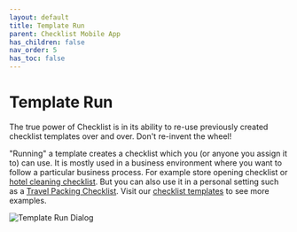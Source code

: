```yaml
---
layout: default
title: Template Run
parent: Checklist Mobile App
has_children: false
nav_order: 5
has_toc: false
---
```


# Template Run
The true power of Checklist is in its ability to re-use previously created checklist templates over and over. Don't re-invent the wheel!

"Running" a template creates a checklist which you (or anyone you assign it to) can use. It is mostly used in a business environment where you want to follow a particular business process. For example store opening checklist or [hotel cleaning checklist](https://checklist.com/hotel-cleaning-checklist). But you can also use it in a personal setting such as a [Travel Packing Checklist](https://checklist.com/travel-checklist). Visit our [checklist templates](https://checklist.com/templates) to see more examples.



![Template Run Dialog](/assets/images/mobile/template-run.png)

